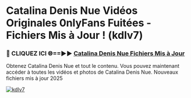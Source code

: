# Catalina Denis Nue Vidéos Originales 0nlyFans Fuitées - Fichiers Mis à Jour ! (kdlv7)

<h3>🔴 CLIQUEZ ICI 🌐==►► <a href="https://tinyurl.com/2pmr4ezf" rel="nofollow">Catalina Denis Nue Fichiers Mis à Jour</a></h3>

Obtenez Catalina Denis Nue et tout le contenu. Vous pouvez maintenant accéder à toutes les vidéos et photos de Catalina Denis Nue. Nouveaux fichiers mis à jour 2025

[![kdlv7](https://i.imgur.com/6SNvagu.gif)](https://tinyurl.com/2pmr4ezf)
